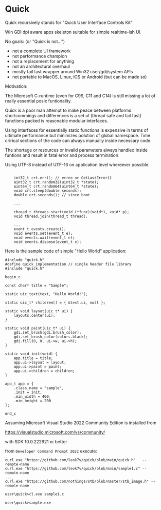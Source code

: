 # Quick

Quick recursively stands for "Quick User Interface Controls Kit"

Win GDI dpi aware apps skeleton suitable for simple realtime-ish UI.

No goals: (or "Quick is not...")
* not a complete UI framework
* not performance champion
* not a replacement for anything
* not an architectural overhaul
* mostly fail fast wrapper around Win32 user/gdi/system APIs
* not portable to MacOS, Linux, iOS or Android (but can be made so)

Motivation:

The Microsoft C-runtime (even for C99, C11 and C14) is still missing
a lot of really essential posix funtionality.

Quick is a poor man attempt to make peace between platforms 
shortcommings and differences is a set of (thread safe and
fail fast) functions packed is reasonable modular interfaces.

Using interfaces for essentially static functions is expensive
in terms of ultimate performance but minimizes polution of 
global namespace. Time crirical sections of the code can always
manually inside necessary code.

The shortage or resources or invalid parameters always handled
inside funtions and result in fatal error and process termination.

Using UTF-8 instead of UTF-16 on application level whereever possible.

```

    int32_t crt.err(); // errno or GetLastError()
    uint32_t crt.random32(uint32_t *state);
    uint64_t crt.random64(uint64_t *state);
    void crt.sleep(double seconds);
    double crt.seconds(); // since boot

    ...

    thread_t threads.start(void (*func)(void*), void* p);
    void thread.join(thread_t thread);

    ...
    event_t events.create();
    void events.set(event_t e);
    void events.wait(event_t e);
    void events.dispose(event_t e);

```

Here is the sample code of simple "Hello World" application:

```
#include "quick.h"
#define quick_implementation // single header file library
#include "quick.h"

begin_c

const char* title = "Sample";

static uic_text(text, "Hello World!");

static uic_t* children[] = { &text.ui, null };

static void layout(uic_t* ui) {
    layouts.center(ui);
}

static void paint(uic_t* ui) {
    gdi.set_brush(gdi.brush_color);
    gdi.set_brush_color(colors.black);
    gdi.fill(0, 0, ui->w, ui->h);
}

static void init(void) {
    app.title = title;
    app.ui->layout = layout;
    app.ui->paint = paint;
    app.ui->children = children;
}

app_t app = {
    .class_name = "sample",
    .init = init,
    .min_width = 400,
    .min_height = 200
};

end_c
```

Assuming Microsoft Visual Studio 2022 Community Edition is installed from
  
https://visualstudio.microsoft.com/vs/community/

with SDK 10.0.222621 or better

from ``Developer Command Prompt 2022`` execute:

```
curl.exe "https://github.com/leok7v/quick/blob/main/quick.h"   --remote-name
curl.exe "https://github.com/leok7v/quick/blob/main/sample1.c" --remote-name
...
curl.exe "https://github.com/nothings/stb/blob/master/stb_image.h" --remote-name

user\quick>cl.exe sample1.c

user\quick>sample.exe
```

